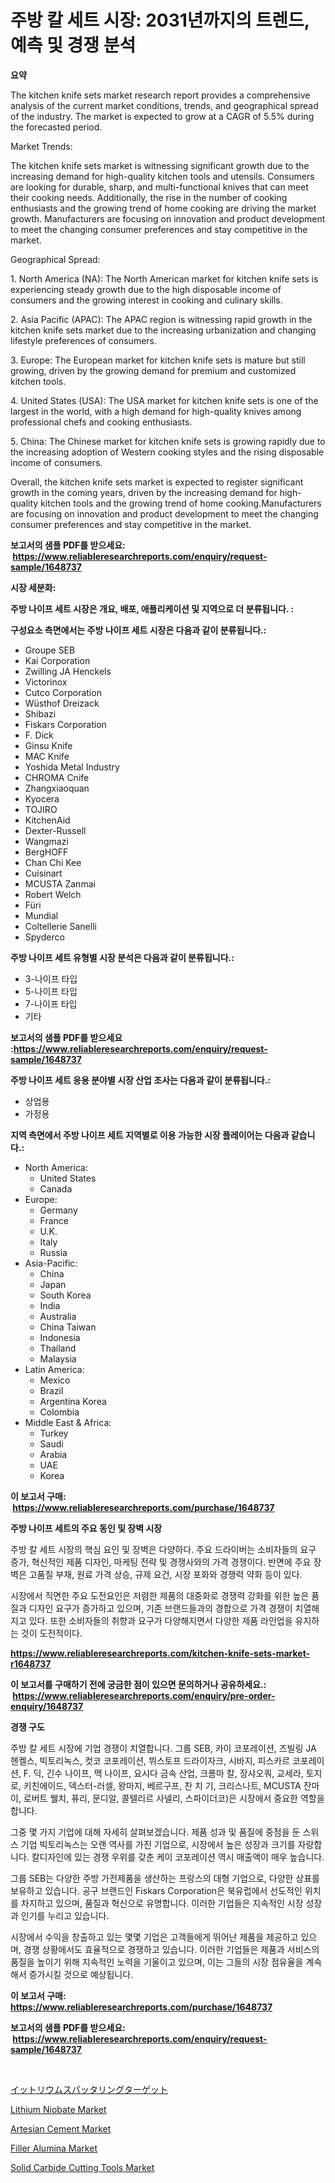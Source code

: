 <p><h1>주방 칼 세트 시장: 2031년까지의 트렌드, 예측 및 경쟁 분석</h1></p><p><strong>요약</strong></p>
<p><p>The kitchen knife sets market research report provides a comprehensive analysis of the current market conditions, trends, and geographical spread of the industry. The market is expected to grow at a CAGR of 5.5% during the forecasted period.</p><p>Market Trends:</p><p>The kitchen knife sets market is witnessing significant growth due to the increasing demand for high-quality kitchen tools and utensils. Consumers are looking for durable, sharp, and multi-functional knives that can meet their cooking needs. Additionally, the rise in the number of cooking enthusiasts and the growing trend of home cooking are driving the market growth. Manufacturers are focusing on innovation and product development to meet the changing consumer preferences and stay competitive in the market.</p><p>Geographical Spread:</p><p>1. North America (NA): The North American market for kitchen knife sets is experiencing steady growth due to the high disposable income of consumers and the growing interest in cooking and culinary skills.</p><p>2. Asia Pacific (APAC): The APAC region is witnessing rapid growth in the kitchen knife sets market due to the increasing urbanization and changing lifestyle preferences of consumers.</p><p>3. Europe: The European market for kitchen knife sets is mature but still growing, driven by the growing demand for premium and customized kitchen tools.</p><p>4. United States (USA): The USA market for kitchen knife sets is one of the largest in the world, with a high demand for high-quality knives among professional chefs and cooking enthusiasts.</p><p>5. China: The Chinese market for kitchen knife sets is growing rapidly due to the increasing adoption of Western cooking styles and the rising disposable income of consumers.</p><p>Overall, the kitchen knife sets market is expected to register significant growth in the coming years, driven by the increasing demand for high-quality kitchen tools and the growing trend of home cooking.Manufacturers are focusing on innovation and product development to meet the changing consumer preferences and stay competitive in the market.</p></p>
<p><strong>보고서의 샘플 PDF를 받으세요: &nbsp;<a href="https://www.reliableresearchreports.com/enquiry/request-sample/1648737">https://www.reliableresearchreports.com/enquiry/request-sample/1648737</a></strong></p>
<p><strong>시장 세분화:</strong></p>
<p><strong> 주방 나이프 세트 시장은 개요, 배포, 애플리케이션 및 지역으로 더 분류됩니다. :</strong></p>
<p><strong>구성요소 측면에서는 주방 나이프 세트 시장은 다음과 같이 분류됩니다.:</strong></p>
<p><ul><li>Groupe SEB</li><li>Kai Corporation</li><li>Zwilling JA Henckels</li><li>Victorinox</li><li>Cutco Corporation</li><li>Wüsthof Dreizack</li><li>Shibazi</li><li>Fiskars Corporation</li><li>F. Dick</li><li>Ginsu Knife</li><li>MAC Knife</li><li>Yoshida Metal Industry</li><li>CHROMA Cnife</li><li>Zhangxiaoquan</li><li>Kyocera</li><li>TOJIRO</li><li>KitchenAid</li><li>Dexter-Russell</li><li>Wangmazi</li><li>BergHOFF</li><li>Chan Chi Kee</li><li>Cuisinart</li><li>MCUSTA Zanmai</li><li>Robert Welch</li><li>Füri</li><li>Mundial</li><li>Coltellerie Sanelli</li><li>Spyderco</li></ul></p>
<p><strong> 주방 나이프 세트 유형별 시장 분석은 다음과 같이 분류됩니다.:</strong></p>
<p><ul><li>3-나이프 타입</li><li>5-나이프 타입</li><li>7-나이프 타입</li><li>기타</li></ul></p>
<p><strong>보고서의 샘플 PDF를 받으세요 :<a href="https://www.reliableresearchreports.com/enquiry/request-sample/1648737">https://www.reliableresearchreports.com/enquiry/request-sample/1648737</a></strong></p>
<p><strong> 주방 나이프 세트 응용 분야별 시장 산업 조사는 다음과 같이 분류됩니다.:</strong></p>
<p><ul><li>상업용</li><li>가정용</li></ul></p>
<p><strong>지역 측면에서 주방 나이프 세트 지역별로 이용 가능한 시장 플레이어는 다음과 같습니다.:</strong></p>
<p><ul>
    <li>
        North America:
        <ul>
            <li>United States</li>
            <li>Canada</li>
        </ul>
    </li>
    <li>
        Europe:
        <ul>
            <li>Germany</li>
            <li>France</li>
            <li>U.K.</li>
            <li>Italy</li>
            <li>Russia</li>
        </ul>
    </li>
    <li>
        Asia-Pacific:
        <ul>
            <li>China</li>
            <li>Japan</li>
            <li>South Korea</li>
            <li>India</li>
            <li>Australia</li>
            <li>China Taiwan</li>
            <li>Indonesia</li>
            <li>Thailand</li>
            <li>Malaysia</li>
        </ul>
    </li>
    <li>
        Latin America:
        <ul>
            <li>Mexico</li>
            <li>Brazil</li>
            <li>Argentina Korea</li>
            <li>Colombia</li>
        </ul>
    </li>
    <li>
        Middle East & Africa:
        <ul>
            <li>Turkey</li>
            <li>Saudi</li>
            <li>Arabia</li>
            <li>UAE</li>
            <li>Korea</li>
        </ul>
    </li>
    </ul></p>
<p><strong>이 보고서 구매: &nbsp;<a href="https://www.reliableresearchreports.com/purchase/1648737">https://www.reliableresearchreports.com/purchase/1648737</a></strong></p>
<p><strong>주방 나이프 세트의 주요 동인 및 장벽 시장</strong></p>
<p><p>주방 칼 세트 시장의 핵심 요인 및 장벽은 다양하다. 주요 드라이버는 소비자들의 요구 증가, 혁신적인 제품 디자인, 마케팅 전략 및 경쟁사와의 가격 경쟁이다. 반면에 주요 장벽은 고품질 부재, 원료 가격 상승, 규제 요건, 시장 포화와 경쟁력 약화 등이 있다.</p><p>시장에서 직면한 주요 도전요인은 저렴한 제품의 대중화로 경쟁력 강화를 위한 높은 품질과 디자인 요구가 증가하고 있으며, 기존 브랜드들과의 경합으로 가격 경쟁이 치열해지고 있다. 또한 소비자들의 취향과 요구가 다양해지면서 다양한 제품 라인업을 유지하는 것이 도전적이다.</p></p>
<p><strong><a href="https://www.reliableresearchreports.com/kitchen-knife-sets-market-r1648737">https://www.reliableresearchreports.com/kitchen-knife-sets-market-r1648737</a></strong></p>
<p><strong>이 보고서를 구매하기 전에 궁금한 점이 있으면 문의하거나 공유하세요.: &nbsp;<a href="https://www.reliableresearchreports.com/enquiry/pre-order-enquiry/1648737">https://www.reliableresearchreports.com/enquiry/pre-order-enquiry/1648737</a></strong></p>
<p><strong>경쟁 구도</strong></p>
<p><p>주방 칼 세트 시장에 기업 경쟁이 치열합니다. 그룹 SEB, 카이 코포레이션, 즈빌링 JA 헨켈스, 빅토리녹스, 컷코 코포레이션, 뷔스토프 드라이자크, 시바지, 피스카르 코포레이션, F. 딕, 긴수 나이프, 맥 나이프, 요시다 금속 산업, 크롬마 칼, 장샤오쿼, 교세라, 토지로, 키친에이드, 덱스터-러셀, 왕마지, 베르구프, 찬 치 기, 크리스나트, MCUSTA 잔마이, 로버트 웰치, 퓨리, 문디알, 콜텔리르 사넬리, 스파이더코)은 시장에서 중요한 역할을 합니다. </p><p>그중 몇 가지 기업에 대해 자세히 살펴보겠습니다. 제품 성과 및 품질에 중점을 둔 스위스 기업 빅토리녹스는 오랜 역사를 가진 기업으로, 시장에서 높은 성장과 크기를 자랑합니다. 칼디자인에 있는 경쟁 우위를 갖춘 케이 코포레이션 역시 매출액이 매우 높습니다.</p><p>그룹 SEB는 다양한 주방 가전제품을 생산하는 프랑스의 대형 기업으로, 다양한 상표를 보유하고 있습니다. 공구 브랜드인 Fiskars Corporation은 북유럽에서 선도적인 위치를 차지하고 있으며, 품질과 혁신으로 유명합니다. 이러한 기업들은 지속적인 시장 성장과 인기를 누리고 있습니다.</p><p>시장에서 수익을 창출하고 있는 몇몇 기업은 고객들에게 뛰어난 제품을 제공하고 있으며, 경쟁 상황에서도 효율적으로 경쟁하고 있습니다. 이러한 기업들은 제품과 서비스의 품질을 높이기 위해 지속적인 노력을 기울이고 있으며, 이는 그들의 시장 점유율을 계속해서 증가시킬 것으로 예상됩니다.</p></p>
<p><strong>이 보고서 구매: &nbsp; <a href="https://www.reliableresearchreports.com/purchase/1648737">https://www.reliableresearchreports.com/purchase/1648737</a></strong></p>
<p><strong>보고서의 샘플 PDF를 받으세요: &nbsp;<a href="https://www.reliableresearchreports.com/enquiry/request-sample/1648737">https://www.reliableresearchreports.com/enquiry/request-sample/1648737</a></strong><strong></strong></p>
<p>&nbsp;</p>
<p><p><a href="https://github.com/cbigkbh02719/Market-Research-Report-List-1/blob/main/326774230940.md">イットリウムスパッタリングターゲット</a></p><p><a href="https://issuu.com/reportprime-2/docs/lithium-niobate-market-size-2030.pptx">Lithium Niobate Market</a></p><p><a href="https://issuu.com/reportprime-2/docs/artesian-cement-market-size-2030.pptx">Artesian Cement Market</a></p><p><a href="https://www.linkedin.com/pulse/filler-alumina-market-size-growth-outlook-from-2024-2031-projecting-idiqc?trackingId=8%2BGJ9HWhmD7bFbDRVx7MYw%3D%3D">Filler Alumina Market</a></p><p><a href="https://github.com/provorikovar/Market-Research-Report-List-4/blob/main/solid-carbide-cutting-tools-market.md">Solid Carbide Cutting Tools Market</a></p></p>